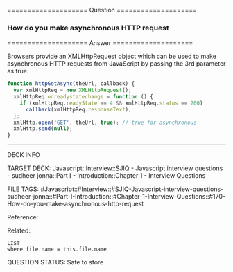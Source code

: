 ==================== Question ====================  

### How do you make asynchronous HTTP request  

==================== Answer ====================  

Browsers provide an XMLHttpRequest object which can be used to make asynchronous
HTTP requests from JavaScript by passing the 3rd parameter as true.

```javascript
function httpGetAsync(theUrl, callback) {
  var xmlHttpReq = new XMLHttpRequest();
  xmlHttpReq.onreadystatechange = function () {
    if (xmlHttpReq.readyState == 4 && xmlHttpReq.status == 200)
      callback(xmlHttpReq.responseText);
  };
  xmlHttp.open('GET', theUrl, true); // true for asynchronous
  xmlHttp.send(null);
}
```

---

DECK INFO

TARGET DECK: Javascript::Interview::SJIQ - Javascript interview questions -
sudheer jonna::Part I - Introduction::Chapter 1 - Interview Questions

FILE TAGS:
#Javascript::#Interview::#SJIQ-Javascript-interview-questions-sudheer-jonna::#Part-I-Introduction::#Chapter-1-Interview-Questions::#170-How-do-you-make-asynchronous-http-request

Reference:

Related:

```dataview
LIST
where file.name = this.file.name
```

QUESTION STATUS: Safe to store
